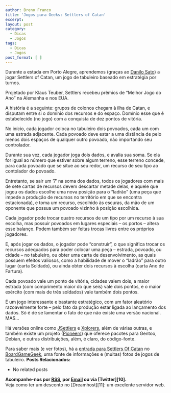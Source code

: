 ```yaml
---
author: Breno Franco
title: 'Jogos para Geeks: Settlers of Catan'
excerpt:
layout: post
category:
  - Dicas
  - Jogos
tags:
  - Dicas
  - Jogos
post_format: [ ]
---
```

Durante a estada em Porto Alegre, aprendemos (graças ao [Danilo Sato][1]) a jogar Settlers of Catan, um jogo de tabuleiro baseado em estratégia por turnos.

Projetado por Klaus Teuber, Settlers recebeu prêmios de “Melhor Jogo do Ano” na Alemanha e nos EUA.

A história é a seguinte: grupos de colonos chegam à ilha de Catan, e disputam entre si o domínio dos recursos e do espaço. Domínio esse que é estabelecido (no jogo) com a conquista de dez pontos de vitória.

No início, cada jogador coloca no tabuleiro dois povoados, cada um com uma estrada adjacente. Cada povoado deve estar a uma distância de pelo menos dois espaços de qualquer outro povoado, não importando seu controlador.

Durante sua vez, cada jogador joga dois dados, e avalia sua soma. Se ela for igual ao número que estiver sobre algum terreno, esse terreno concede, para cada povoado que se situe ao seu redor, um recurso de seu tipo ao contolador do povoado.

Entretanto, se sair um ’7′ na soma dos dados, todos os jogadores com mais de sete cartas de recursos devem descartar metade delas, e aquele que jogou os dados escolhe uma nova posição para o “ladrão” (uma peça que impede a produção de recursos no território em que se encontra estacionada), e toma um recurso, escolhido às escuras, da mão de um oponente que possua um povoado vizinho à posição escolhida.

Cada jogador pode trocar quatro recursos de um tipo por um recurso à sua escolha, mas possuir povoados em lugares especiais – os portos – altera esse balanço. Podem também ser feitas trocas livres entre os próprios jogadores.

E, após jogar os dados, o jogador pode “construir”, o que significa trocar os recursos adequados para poder colocar uma peça – estrada, povoado, ou cidade – no tabuleiro, ou obter uma carta de desenvolvimento, as quais possuem efeitos valiosos, como a habilidade de mover o “ladrão” para outro lugar (carta Soldado), ou ainda obter dois recursos à escolha (carta Ano de Fartura).

Cada povoado vale um ponto de vitória, cidades valem dois, a maior estrada (com comprimento maior do que seis) vale dois pontos, e o maior exército (com mais de três soldados) vale também dois pontos.

É um jogo interessante e bastante estratégico, com um fator aleatório razoavelmente forte – pelo fato da produção estar ligada ao lançamento dos dados. Só é de se lamentar o fato de que não existe uma versão nacional. MAS…

Há versões online como [JSettlers][2] e [Xplorers][3], além de várias outras, e também existe um projeto ([Pioneers][4]) que oferece pacotes para Gentoo, Debian, e outras distribuições, além, é claro, do código-fonte.

Para saber mais (e ver fotos), há a [entrada para Settlers Of Catan][5] no [BoardGameGeek][6], uma fonte de informações e (muitas) fotos de jogos de tabuleiro. 
**Posts Relacionados:** 
*   No related posts









**Acompanhe-nos por [ RSS][8], por [Email][9] ou via [Twitter][10].**  
Veja como ter um desconto no [Dreamhost][11]: um excelente servidor web.

 [1]: http://www.dtsato.com/blog/default/
 [2]: http://www.jsettlers.com/
 [3]: http://games.asobrain.com/
 [4]: http://pio.sourceforge.net/
 [5]: http://www.boardgamegeek.com/game/13
 [6]: http://www.boardgamegeek.com
 [7]: https://twitter.com/share
 [8]: http://feeds.feedburner.com/VidaGeek
 [9]: http://feedburner.google.com/fb/a/mailverify?uri=VidaGeek&loc=pt_BR


